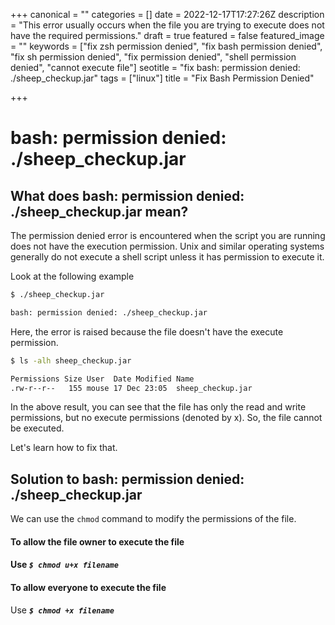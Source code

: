+++
canonical = ""
categories = []
date = 2022-12-17T17:27:26Z
description = "This error usually occurs when the file you are trying to execute does not have the required permissions."
draft = true
featured = false
featured_image = ""
keywords = ["fix zsh permission denied", "fix bash permission denied", "fix sh permission denied", "fix permission denied", "shell permission denied", "cannot execute file"]
seotitle = "fix bash: permission denied: ./sheep_checkup.jar"
tags = ["linux"]
title = "Fix Bash Permission Denied"

+++
# bash: permission denied: ./sheep_checkup.jar

## What does bash: permission denied: ./sheep_checkup.jar mean?

The permission denied error is encountered when the script you are running does not have the execution permission. Unix and similar operating systems generally do not execute a shell script unless it has permission to execute it.

Look at the following example

```bash
$ ./sheep_checkup.jar

bash: permission denied: ./sheep_checkup.jar
```

Here, the error is raised because the file doesn't have the execute permission.

```bash
$ ls -alh sheep_checkup.jar

Permissions Size User  Date Modified Name
.rw-r--r--   155 mouse 17 Dec 23:05  sheep_checkup.jar
```

In the above result, you can see that the file has only the read and write permissions, but no execute permissions (denoted by x). So, the file cannot be executed.

Let's learn how to fix that.

## Solution to bash: permission denied: ./sheep_checkup.jar

We can use the `chmod` command to modify the permissions of the file.

#### To allow the file owner to execute the file

#### Use **_`$ chmod u+x filename`_**

#### To allow everyone to execute the file

Use **_`$ chmod +x filename`_**